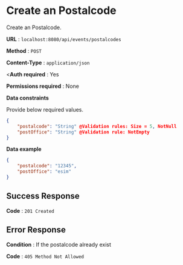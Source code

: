 # Create an Postalcode

Create an Postalcode.

**URL** : `localhost:8080/api/events/postalcodes`

**Method** : `POST`

**Content-Type** : `application/json`

<**Auth required** : Yes

**Permissions required** : None 

**Data constraints**

Provide below required values.

```json
{
    "postalcode": "String" @Validation rules: Size = 5, NotNull
    "postOffice": "String" @Validation rule: NotEmpty
}
```

**Data example**

```json
{
    "postalcode": "12345",
    "postOffice": "esim"
}

```

## Success Response

**Code** : `201 Created`  

## Error Response

**Condition** : If the postalcode already exist

**Code** : `405 Method Not Allowed`
